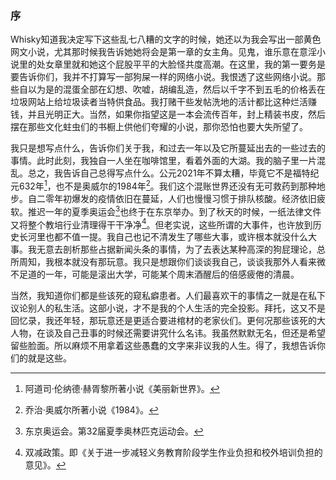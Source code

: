 ### 序
Whisky知道我决定写下这些乱七八糟的文字的时候，她还以为我会写出一部黄色网文小说，尤其那时候我告诉她她将会是第一章的女主角。见鬼，谁乐意在意淫小说里的处女章里就和她这个屁股平平的大脸怪共度高潮。在这里，我的第一要务是要告诉你们，我并不打算写一部狗屎一样的网络小说。我恨透了这些网络小说。那些自以为是的混蛋全部在幻想、吹嘘，胡编乱造，然后以千字不到五毛的价格丢在垃圾网站上给垃圾读者当特供食品。我打赌干些发帖洗地的活计都比这种烂活赚钱，并且光明正大。当然，如果你指望这是一本会流传百年，封上精装书皮，然后摆在那些文化蛀虫们的书橱上供他们夸耀的小说，那你恐怕也要大失所望了。

我只是想写点什么，告诉你们关于我，和过去一年以及它所蔓延出去的一些过去的事情。此时此刻，我独自一人坐在咖啡馆里，看着外面的大湖。我的脑子里一片混乱。总之，我告诉自己总得写点什么。公元2021年不算太糟，毕竟它不是福特纪元632年[^1]，也不是奥威尔的1984年[^2]。我们这个混账世界还没有无可救药到那种地步。自二零年初爆发的疫情依旧在蔓延，人们也慢慢习惯于排队核酸。经济依旧疲软。推迟一年的夏季奥运会[^3]也终于在东京举办。到了秋天的时候，一纸法律文件又将整个教培行业清理得干干净净[^4]。但老实说，这些所谓的大事件，也许放到历史长河里也都不值一提。我自己也记不清发生了哪些大事，或许根本就没什么大事。我无意去剖析那些占据新闻头条的事情，为了去表达某种高深的狗屁理论，总所周知，我根本就没有那玩意。我只是想跟你们谈谈我自己，谈谈我那外人看来微不足道的一年，可能是滚出大学，可能某个周末酒醒后的倍感疲倦的清晨。

当然，我知道你们都是些该死的窥私癖患者。人们最喜欢干的事情之一就是在私下议论别人的私生活。这部小说，才不是我的个人生活的完全投影。拜托，这又不是回忆录，我还年轻，那玩意还是更适合要进棺材的老家伙们。更何况那些该死的大人物，在谈及自己丑事的时候还需要讲究什么名讳。我虽然默默无名，但还是希望留些脸面。所以麻烦不用拿着这些愚蠢的文字来非议我的人生。得了，我想告诉你们的就是这些。

[^1]:阿道司·伦纳德·赫胥黎所著小说《美丽新世界》。
[^2]:乔治·奥威尔所著小说《1984》。
[^3]:东京奥运会。第32届夏季奥林匹克运动会。
[^4]:双减政策。即《关于进一步减轻义务教育阶段学生作业负担和校外培训负担的意见》。
